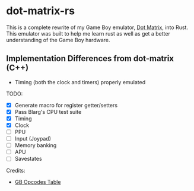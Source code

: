 # dot-matrix-rs

This is a complete rewrite of my Game Boy emulator, [Dot Matrix](https://github.com/aminoa/dot-matrix), into Rust. This emulator was built to help me learn rust as well as get a better understanding of the Game Boy hardware. 

## Implementation Differences from dot-matrix (C++)

- Timing (both the clock and timers) properly emulated

TODO:

- [x] Generate macro for register getter/setters
- [x] Pass Blarg's CPU test suite 
- [x] Timing
- [x] Clock
- [ ] PPU
- [ ] Input (Joypad) 
- [ ] Memory banking
- [ ] APU
- [ ] Savestates

Credits:

- [GB Opcodes Table](https://gbdev.io/gb-opcodes/optables/)